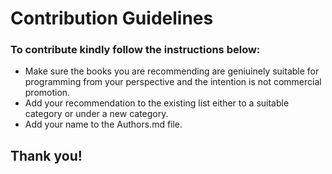 # Contribution Guidelines

### To contribute kindly follow the instructions below:

* Make sure the books you are recommending are geniuinely suitable for programming from your perspective and the intention is not commercial promotion.
* Add your recommendation to the existing list either to a suitable category or under a new category.
* Add your name to the Authors.md file.

## Thank you!
